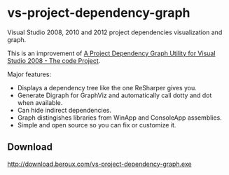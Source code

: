 vs-project-dependency-graph
===========================

Visual Studio 2008, 2010 and 2012 project dependencies visualization and graph.

This is an improvement of [A Project Dependency Graph Utility for Visual Studio 2008 - The code Project](http://www.codeproject.com/Articles/37414/A-Project-Dependency-Graph-Utility-for-Visual-Stud).

Major features:

  - Displays a dependency tree like the one ReSharper gives you.
  - Generate Digraph for GraphViz and automatically call dotty and dot when available.
  - Can hide indirect dependencies.
  - Graph distingishes libraries from WinApp and ConsoleApp assemblies.
  - Simple and open source so you can fix or customize it.


Download
--------

http://download.beroux.com/vs-project-dependency-graph.exe